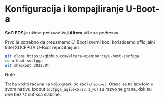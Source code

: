 # Konfiguracija i kompajliranje U-Boot-a

**SoC EDS** je ukinut proizvod koji **Altera** više ne podrzava.

Prvo je potrebno da preuzmemo *U-Boot* izvorni kod, koristicemo officijalni Intel SOCFPGA U-Boot repozitorijum
```bash
git clone https://github.com/altera-opensource/u-boot-socfpga
cd u-boot-socfpga
git checkout 2022.04
```

>[!NOTE]
> Treba voditi racuna na koju granu se radi `checkout`. Grane sa `RC` labelom u svom nazivu (poput
> `socfpga_agilex5-23.1_RC`) su razvojne grane, dok su one bez `RC` sufiksa stabilne.
